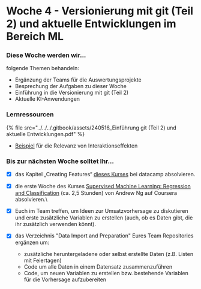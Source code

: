 # Woche 4 - Versionierung mit git (Teil 2) und aktuelle Entwicklungen im Bereich ML

### Diese Woche werden wir...

folgende Themen behandeln:

* Ergänzung der Teams für die Auswertungsprojekte
* Besprechung der Aufgaben zu dieser Woche
* Einführung in die Versionierung mit git (Teil 2)
* Aktuelle KI-Anwendungen

### Lernressourcen

{% file src="../../../.gitbook/assets/240516_Einführung git (Teil 2) und aktuelle Entwicklungen.pdf" %}

* [Beispiel](https://github.com/opencampus-sh/einfuehrung-in-data-science-und-ml/blob/main/interaction%20effect.ipynb) für die Relevanz von Interaktionseffekten

### Bis zur nächsten Woche solltet Ihr...

* [x] das Kapitel „Creating Features“ [dieses Kurses](https://campus.datacamp.com/courses/feature-engineering-for-machine-learning-in-python/) bei datacamp absolvieren.
* [x] die erste Woche des Kurses [Supervised](https://www.coursera.org/learn/machine-learning/)[ ](https://www.coursera.org/learn/machine-learning/)[Machine](https://www.coursera.org/learn/machine-learning/)[ Learning: Regression and Classification](https://www.coursera.org/learn/machine-learning/) (ca. 2,5 Stunden) von Andrew Ng auf Coursera absolvieren.\

* [x] Euch im Team treffen, um Ideen zur Umsatzvorhersage zu diskutieren und erste zusätzliche Variablen zu erstellen (auch, ob es Daten gibt, die ihr zusätzlich verwenden könnt).
* [x] das Verzeichnis "Data Import and Preparation" Eures Team Repositories ergänzen um:
  * zusätzliche heruntergeladene oder selbst erstellte Daten (z.B. Listen mit Feiertagen)
  * Code um alle Daten in einem Datensatz zusammenzuführen
  * Code, um neuen Variablen zu erstellen bzw. bestehende Variablen für die Vorhersage aufzubereiten
